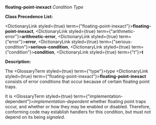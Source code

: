 **floating-point-inexact** *Condition Type* 



**Class Precedence List:** 



<DictionaryLink styled={true} term={"floating-point-inexact"}><b>floating-point-inexact</b></DictionaryLink>, <DictionaryLink styled={true} term={"arithmetic-error"}><b>arithmetic-error</b></DictionaryLink>, <DictionaryLink styled={true} term={"error"}><b>error</b></DictionaryLink>, <DictionaryLink styled={true} term={"serious-condition"}><b>serious-condition</b></DictionaryLink>, <DictionaryLink styled={true} term={"condition"}><b>condition</b></DictionaryLink>, <DictionaryLink styled={true} term={"t"}><b>t</b></DictionaryLink> 



**Description:** 



The <GlossaryTerm styled={true} term={"type"}><i>type</i></GlossaryTerm> <DictionaryLink styled={true} term={"floating-point-inexact"}><b>floating-point-inexact</b></DictionaryLink> consists of error conditions that occur because of certain floating point traps. 



It is <GlossaryTerm styled={true} term={"implementation-dependent"}><i>implementation-dependent</i></GlossaryTerm> whether floating point traps occur, and whether or how they may be enabled or disabled. Therefore, conforming code may establish handlers for this condition, but must not depend on its being *signaled*. 



